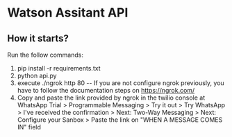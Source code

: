 # Watson Assitant API

## How it starts?
Run the follow commands:
1. pip install -r requirements.txt
2. python api.py
3. execute ./ngrok http 80  -- If you are not configure ngrok previously, you have to follow the documentation steps on https://ngrok.com/
4. Copy and paste the link provided by ngrok in the twilio console at WhatsApp Trial > Programmable Messaging > Try it out > Try WhatsApp > I've received the confirmation > Next: Two-Way Messaging > Next: Configure your Sanbox > Paste the link on "WHEN A MESSAGE COMES IN" field